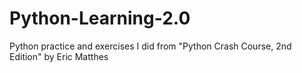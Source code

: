 # Python-Learning-2.0
Python practice and exercises I did from "Python Crash Course, 2nd Edition" by Eric Matthes
